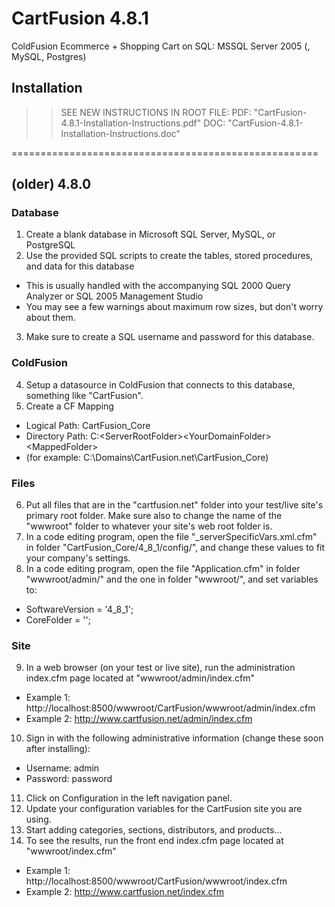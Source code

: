# CartFusion 4.8.1
ColdFusion Ecommerce + Shopping Cart on SQL: MSSQL Server 2005 (, MySQL, Postgres)

## Installation

>> SEE NEW INSTRUCTIONS IN ROOT FILE:
>> PDF: "CartFusion-4.8.1-Installation-Instructions.pdf"
>> DOC: "CartFusion-4.8.1-Installation-Instructions.doc"

=====================================================
## (older) 4.8.0

### Database
1. Create a blank database in Microsoft SQL Server, MySQL, or PostgreSQL
2. Use the provided SQL scripts to create the tables, stored procedures, and data for this database
- This is usually handled with the accompanying SQL 2000 Query Analyzer or SQL 2005 Management Studio
- You may see a few warnings about maximum row sizes, but don't worry about them.
3. Make sure to create a SQL username and password for this database.

### ColdFusion
4. Setup a datasource in ColdFusion that connects to this database, something like "CartFusion".
5. Create a CF Mapping
- Logical Path: CartFusion_Core
- Directory Path: C:\<ServerRootFolder>\<YourDomainFolder>\<MappedFolder>
- (for example: C:\Domains\CartFusion.net\CartFusion_Core)

### Files
6. Put all files that are in the "cartfusion.net" folder into your test/live site's primary root folder.  Make sure also to change the name of the "wwwroot" folder to whatever your site's web root folder is.
7. In a code editing program, open the file "_serverSpecificVars.xml.cfm" in folder "CartFusion_Core/4_8_1/config/", and change these values to fit your company's settings.
8. In a code editing program, open the file "Application.cfm" in folder "wwwroot/admin/" and the one in folder "wwwroot/", and set variables to:
- SoftwareVersion = '4_8_1';
- CoreFolder = '<YourCFMappingLogicalPath>';

### Site
9. In a web browser (on your test or live site), run the administration index.cfm page located at "wwwroot/admin/index.cfm"
- Example 1: http://localhost:8500/wwwroot/CartFusion/wwwroot/admin/index.cfm
- Example 2: http://www.cartfusion.net/admin/index.cfm
10. Sign in with the following administrative information (change these soon after installing):
- Username: admin
- Password: password
11. Click on Configuration in the left navigation panel.
12. Update your configuration variables for the CartFusion site you are using.
13. Start adding categories, sections, distributors, and products…
14. To see the results, run the front end index.cfm page located at "wwwroot/index.cfm"
- Example 1: http://localhost:8500/wwwroot/CartFusion/wwwroot/index.cfm
- Example 2: http://www.cartfusion.net/index.cfm
